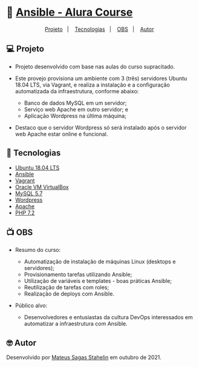 # 🚀 [Ansible - Alura Course](https://cursos.alura.com.br/course/infraestrutura-como-codigo-com-ansible)

<p align="center">
  <a href="#-projeto">Projeto</a>&nbsp;&nbsp;&nbsp;|&nbsp;&nbsp;&nbsp;
  <a href="#-tecnologias">Tecnologias</a>&nbsp;&nbsp;&nbsp;|&nbsp;&nbsp;&nbsp;
  <a href="#-obs">OBS</a>&nbsp;&nbsp;&nbsp;|&nbsp;&nbsp;&nbsp;
  <a href="#-autor">Autor</a>&nbsp;&nbsp;&nbsp;
</p>

## 💻 Projeto

* Projeto desenvolvido com base nas aulas do curso supracitado.

* Este provejo provisiona um ambiente com 3 (três) servidores Ubuntu 18.04 LTS, via Vagrant, e realiza a instalação e a configuração automatizada da infraestrutura, conforme abaixo:
  - Banco de dados MySQL em um servidor;
  - Serviço web Apache em outro servidor; e
  - Aplicação Wordpress na última máquina;

* Destaco que o servidor Wordpress só será instalado após o servidor web Apache estar online e funcional.

## 📱 Tecnologias

- [Ubuntu 18.04 LTS](https://releases.ubuntu.com/18.04/)
- [Ansible](https://docs.ansible.com/ansible/2.9/modules/list_of_all_modules.html)
- [Vagrant](https://www.vagrantup.com/downloads)
- [Oracle VM VirtualBox](https://www.virtualbox.org/wiki/Downloads)
- [MySQL 5.7](https://www.mysql.com/downloads/)
- [Wordpress](https://br.wordpress.org/download/)
- [Apache](https://www.apache.org/)
- [PHP 7.2](https://www.php.net/releases/7_2_0.php)

## 📺 OBS

* Resumo do curso:
  - Automatização de instalação de máquinas Linux (desktops e servidores);
  - Provisionamento tarefas utilizando Ansible;
  - Utilização de variáveis e templates - boas práticas Ansible;
  - Reutilização de tarefas com roles;
  - Realização de deploys com Ansible.

* Público alvo:
  - Desenvolvedores e entusiastas da cultura DevOps interessados em automatizar a infraestrutura com Ansible.

## 🤓 Autor

Desenvolvido por [Mateus Sagas Stahelin](https://www.linkedin.com/in/mateus-sagas-stahelin-03177275/) em outubro de 2021.
